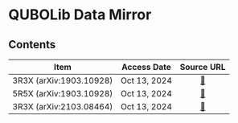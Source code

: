 # QUBOLib Data Mirror

## Contents

|          Item           |  Access Date   | Source URL                                                                                                                                                                                         |
| :---------------------: | :------------: | :------------------------------------------------------------------------------------------------------------------------------------------------------------------------------------------------: |
| 3R3X (arXiv:1903.10928) | Oct 13, 2024 | [🔗](https://sites.usc.edu/itayhen/files/2019/09/3r3x.zip)                                                                                                                                          |
| 5R5X (arXiv:1903.10928) | Oct 13, 2024 | [🔗](https://sites.usc.edu/itayhen/files/2019/09/5r5x.zip)                                                                                                                                          |
| 3R3X (arXiv:2103.08464) | Oct 13, 2024 | [🔗](https://unmm-my.sharepoint.com/personal/talbash_unm_edu/_layouts/15/download.aspx?SourceUrl=%2Fpersonal%2Ftalbash%5Funm%5Fedu%2FDocuments%2FWebsiteData%2FarXiv210308464%2F3r3x%5F2body%2Ezip) |
